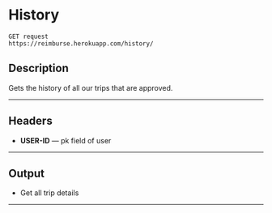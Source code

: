 # History

    GET request
    https://reimburse.herokuapp.com/history/

## Description
Gets the history of all our trips that are approved.

***

## Headers 

- **USER-ID** — pk field of user
    
***

## Output

- Get all trip details

***
